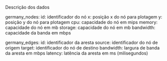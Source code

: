 Descrição dos dados

germany_nodes:
    id: identificador do nó
    x: posição x do nó para plotagem
    y: posição y do nó para plotagem
    cpu: capacidade do nó em mips
    memory: capacidade do nó em mb
    storage: capacidade do nó em mb
    bandwidth: capacidade da banda em mbps

germany_edges:
    id: identificador da aresta
    source: identificador do nó de origem
    target: identificador do nó de destino
    bandwidth: largura de banda da aresta em mbps
    latency: latência da aresta em ms (milisegundos)